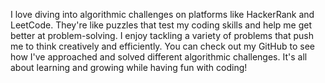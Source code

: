 I love diving into algorithmic challenges on platforms like HackerRank and LeetCode. They're like puzzles that test my coding skills and help me get better at problem-solving. I enjoy tackling a variety of problems that push me to think creatively and efficiently. You can check out my GitHub to see how I've approached and solved different algorithmic challenges. It's all about learning and growing while having fun with coding!
